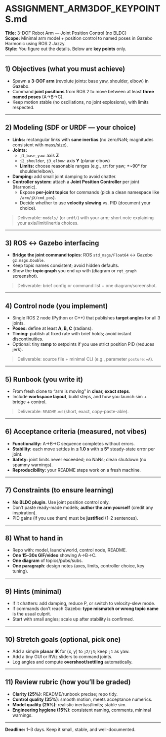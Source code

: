 # ASSIGNMENT_ARM3DOF_KEYPOINTS.md

**Title:** 3-DOF Robot Arm — Joint Position Control (no BLDC)  
**Scope:** Minimal arm model + position control to named poses in Gazebo Harmonic using ROS 2 Jazzy.  
**Style:** You figure out the details. Below are **key points** only.

---

## 1) Objectives (what you must achieve)
- Spawn a **3-DOF arm** (revolute joints: base yaw, shoulder, elbow) in Gazebo.
- Command **joint positions** from ROS 2 to move between at least **three named poses** (A→B→C).
- Keep motion stable (no oscillations, no joint explosions), with limits respected.

---

## 2) Modeling (SDF or URDF — your choice)
- **Links:** rectangular links with **sane inertias** (no zero/NaN; magnitudes consistent with mass/size).
- **Joints:**  
  - `j1_base_yaw`: axis **Z**  
  - `j2_shoulder`, `j3_elbow`: axis **Y** (planar elbow)  
  - **Limits:** choose reasonable ranges (e.g., ±π for yaw; ±~90° for shoulder/elbow).
- **Damping:** add small joint damping to avoid chatter.
- **Controller system:** attach a **Joint Position Controller** per joint (Harmonic).  
  - Expose **per-joint topics** for commands (pick a clean namespace like `/arm/jX/cmd_pos`).  
  - Decide whether to use **velocity slewing** vs. PID (document your choice).

> Deliverable: `models/` (or `urdf/`) with your arm; short note explaining your axis/limit/inertia choices.

---

## 3) ROS ↔ Gazebo interfacing
- **Bridge the joint command topics**: ROS `std_msgs/Float64` ↔ Gazebo `gz.msgs.Double`.
- Keep topic names consistent; avoid hidden defaults.
- Show the **topic graph** you end up with (diagram or `rqt_graph` screenshot).

> Deliverable: brief config or command list + one diagram/screenshot.

---

## 4) Control node (you implement)
- Single ROS 2 node (Python or C++) that publishes **target angles** for all 3 joints.  
- **Poses:** define at least **A, B, C** (radians).  
- **Timing:** publish at fixed rate with brief holds; avoid instant discontinuities.
- Optional: tiny **ramp** to setpoints if you use strict position PID (reduces jerk).

> Deliverable: source file + minimal CLI (e.g., parameter `posture:=A`).

---

## 5) Runbook (you write it)
- From fresh clone to “arm is moving” in **clear, exact steps**.  
- Include **workspace layout**, build steps, and how you launch sim + bridge + control.

> Deliverable: `README.md` (short, exact, copy-paste-able).

---

## 6) Acceptance criteria (measured, not vibes)
- **Functionality:** A→B→C sequence completes without errors.
- **Stability:** each move settles in **≤ 1.0 s** with **≤ 5°** steady-state error per joint.
- **Safety:** joint limits never exceeded; no NaNs; clean shutdown (no spammy warnings).
- **Reproducibility:** your README steps work on a fresh machine.

---

## 7) Constraints (to ensure learning)
- **No BLDC plugin.** Use joint position control only.  
- Don’t paste ready-made models; **author the arm yourself** (credit any inspiration).  
- PID gains (if you use them) must be **justified** (1–2 sentences).

---

## 8) What to hand in
- Repo with: model, launch/world, control node, README.
- **One 15–30s GIF/video** showing A→B→C.
- **One diagram** of topics/pubs/subs.  
- **One paragraph**: design notes (axes, limits, controller choice, key tuning).

---

## 9) Hints (minimal)
- If it chatters: add damping, reduce P, or switch to velocity-slew mode.
- If commands don’t reach Gazebo: **type mismatch or wrong topic name** is the usual culprit.
- Start with small angles; scale up after stability is confirmed.

---

## 10) Stretch goals (optional, pick one)
- Add a simple **planar IK** for (x, y) to `j2/j3`; keep `j1` as yaw.
- Add a tiny GUI or RViz sliders to command joints.
- Log angles and compute **overshoot/settling** automatically.

---

## 11) Review rubric (how you’ll be graded)
- **Clarity (25%)**: README/runbook precise; repo tidy.  
- **Control quality (35%)**: smooth motion, meets acceptance numerics.  
- **Model quality (25%)**: realistic inertias/limits; stable sim.  
- **Engineering hygiene (15%)**: consistent naming, comments, minimal warnings.

---

**Deadline:** 1–3 days. Keep it small, stable, and well-documented.
